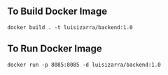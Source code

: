 ## To Build Docker Image

```
docker build . -t luisizarra/backend:1.0
```

## To Run Docker Image

```
docker run -p 8085:8085 -d luisizarra/backend:1.0
```
